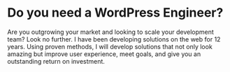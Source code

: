 # Do you need a WordPress Engineer?

Are you outgrowing your market and looking to scale your development team? Look no further. I have been developing solutions on the web for 12 years. Using proven methods, I will develop solutions that not only look amazing but improve user experience, meet goals, and give you an outstanding return on investment.

<!--
### Hi there 👋

**stephensabatini/stephensabatini** is a ✨ _special_ ✨ repository because its `README.md` (this file) appears on your GitHub profile.

Here are some ideas to get you started:

- 🔭 I’m currently working on ...
- 🌱 I’m currently learning ...
- 👯 I’m looking to collaborate on ...
- 🤔 I’m looking for help with ...
- 💬 Ask me about ...
- 📫 How to reach me: ...
- 😄 Pronouns: ...
- ⚡ Fun fact: ...
-->
